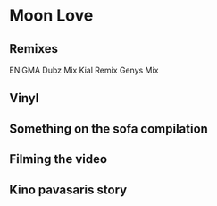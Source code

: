 # Moon Love

## Remixes

ENiGMA Dubz Mix
Kial Remix
Genys Mix

## Vinyl

## Something on the sofa compilation

## Filming the video

## Kino pavasaris story